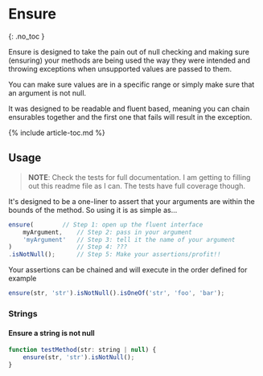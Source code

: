 # Ensure
{: .no_toc }

Ensure is designed to take the pain out of null checking and making sure (ensuring)
your methods are being used the way they were intended and throwing exceptions when unsupported
values are passed to them.

You can make sure values are in a specific range or simply make sure that an argument is not
null.

It was designed to be readable and fluent based, meaning you can chain ensurables together and
the first one that fails will result in the exception.

{% include article-toc.md %}

## Usage

> **NOTE**: Check the tests for full documentation. I am getting to filling out this
> readme file as I can. The tests have full coverage though.

It's designed to be a one-liner to assert that your arguments are within the bounds of the method. So using
it is as simple as...

```js
ensure(        // Step 1: open up the fluent interface
    myArgument,    // Step 2: pass in your argument
    'myArgument'   // Step 3: tell it the name of your argument
)                  // Step 4: ???
.isNotNull();      // Step 5: Make your assertions/profit!!
```

Your assertions can be chained and will execute in the order defined for example

```js
ensure(str, 'str').isNotNull().isOneOf('str', 'foo', 'bar');
```

### Strings

#### Ensure a string is not null

```js
function testMethod(str: string | null) {
    ensure(str, 'str').isNotNull();
}
```

